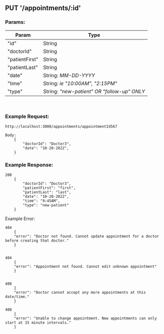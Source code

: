 ## PUT '/appointments/:id'

### Params:

| Param  | Type |
| ------------- | ------------- |
| "id" | String |
| "doctorId" | String |
| "patientFirst"  | String  |
| "patientLast"  | String  |
| "date"  | String: <em>MM-DD-YYYY<em/> |
| "time"  | String: <em>ie "10:00AM", "2:15PM"<em/> |
| "type"  | String: <em>"new-patient" OR "follow-up" ONLY<em/> |

<br/>

### Example Request:

    http://localhost:3000/appointments/appointmentId567

    Body: 
        {        
            "doctorId": "Doctor3",
            "date": "10-20-2022",
        }

### Example Response:

    200
        {        
            "doctorId": "Doctor3",
            "patientFirst": "first",
            "patientLast": "last",
            "date": "10-20-2022",
            "time": "9:45AM",
            "type": "new-patient"
        }

Example Error:

    404
        {
        "error": "Doctor not found. Cannot update appointment for a doctor before creating that doctor."
        }


    404
        {
        "error": "Appointment not found. Cannot edit unknown appointment"
        }


    400
        {
        "error": "Doctor cannot accept any more appointments at this date/time."
        }

    400
        {
        "error": "Unable to change appointment. New appointments can only start at 15 minute intervals."
        }
    
    
